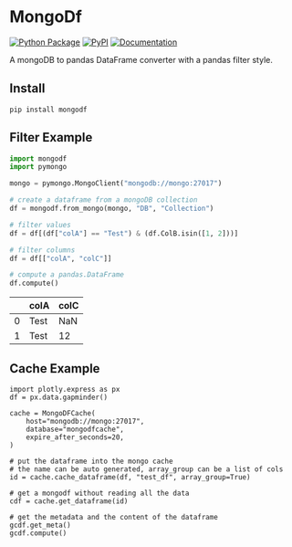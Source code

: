 # MongoDf

[![Python Package](https://github.com/VK/mongodf/actions/workflows/python-publish.yml/badge.svg)](https://github.com/VK/mongodf/actions/workflows/python-publish.yml)
[![PyPI](https://img.shields.io/pypi/v/mongodf?logo=pypi)](https://pypi.org/project/mongodf)
[![Documentation](https://github.com/VK/mongodf/workflows/Documentation/badge.svg)](https://vk.github.io/mongodf)


A mongoDB to pandas DataFrame converter with a pandas filter style.

## Install
```
pip install mongodf
```

## Filter Example
```python
import mongodf
import pymongo

mongo = pymongo.MongoClient("mongodb://mongo:27017")

# create a dataframe from a mongoDB collection
df = mongodf.from_mongo(mongo, "DB", "Collection")

# filter values
df = df[(df["colA"] == "Test") & (df.ColB.isin([1, 2]))]

# filter columns
df = df[["colA", "colC"]]

# compute a pandas.DataFrame
df.compute()
```

|   | colA  | colC |
|---| ----- | ---- |
|0  | Test  |  NaN |
|1  | Test  |   12 |



## Cache Example
```
import plotly.express as px
df = px.data.gapminder()

cache = MongoDFCache(
    host="mongodb://mongo:27017",
    database="mongodfcache",
    expire_after_seconds=20,
)

# put the dataframe into the mongo cache
# the name can be auto generated, array_group can be a list of cols
id = cache.cache_dataframe(df, "test_df", array_group=True)

# get a mongodf without reading all the data
cdf = cache.get_dataframe(id)

# get the metadata and the content of the dataframe
gcdf.get_meta()
gcdf.compute()

```
